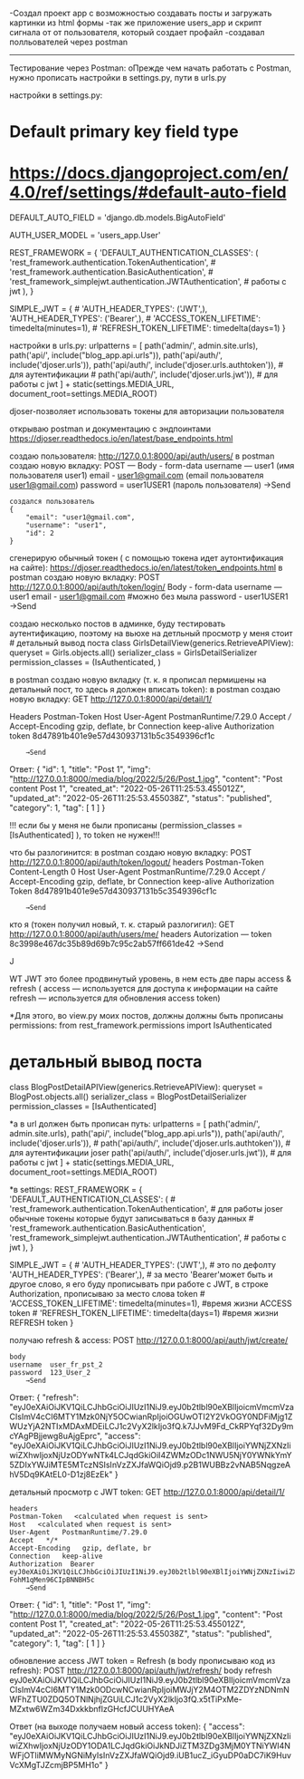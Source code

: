 -Создал проект app с возможностью создавать посты и загружать картинки из html формы
-так же приложение users_app и скрипт сигнала от от пользователя, который создает профайл
-создавал полльователей через postman

***********************************
Тестирование через Postman:
оПрежде чем начать работать с Postman, нужно прописать настройки в settings.py, пути в urls.py

настройки в settings.py:
# Default primary key field type
# https://docs.djangoproject.com/en/4.0/ref/settings/#default-auto-field

DEFAULT_AUTO_FIELD = 'django.db.models.BigAutoField'

AUTH_USER_MODEL = 'users_app.User'

REST_FRAMEWORK = {
	'DEFAULT_AUTHENTICATION_CLASSES': (
		'rest_framework.authentication.TokenAuthentication',
		# 'rest_framework.authentication.BasicAuthentication',
		# 'rest_framework_simplejwt.authentication.JWTAuthentication', # работы с jwt
	),
}

SIMPLE_JWT = {
	# 'AUTH_HEADER_TYPES': ('JWT',),
	'AUTH_HEADER_TYPES': ('Bearer',),
	# 'ACCESS_TOKEN_LIFETIME': timedelta(minutes=1),
	# 'REFRESH_TOKEN_LIFETIME': timedelta(days=1)
}


настройки в urls.py:
urlpatterns = [
	path('admin/', admin.site.urls),
	path('api/', include("blog_app.api.urls")),
	path('api/auth/', include('djoser.urls')),
	path('api/auth/', include('djoser.urls.authtoken')), # для аутентификации
	# path('api/auth/', include('djoser.urls.jwt')), # для работы с jwt 
] + static(settings.MEDIA_URL, document_root=settings.MEDIA_ROOT)


djoser-позволяет использовать токены для авторизации пользователя

открываю postman и документацию с эндпоинтами
https://djoser.readthedocs.io/en/latest/base_endpoints.html

создаю пользователя:
	http://127.0.0.1:8000/api/auth/users/
в postman сoздаю новую вкладку:
	POST — Body - form-data
	username — user1 (имя пользователя user1)
	email - user1@gmail.com (email пользователя user1@gmail.com)
	password = user1USER1  (пароль пользователя)
		→Send

	создался пользователь
	{
		"email": "user1@gmail.com",
		"username": "user1",
		"id": 2
	}

сгенерирую обычный токен ( с помощью токена идет аутонтификация на сайте):
https://djoser.readthedocs.io/en/latest/token_endpoints.html
в postman сoздаю новую вкладку:
	POST
	http://127.0.0.1:8000/api/auth/token/login/
	Body - form-data
	username — user1
	email - user1@gmail.com #можно без мыла
	password - user1USER1
		→Send

создаю несколько постов в админке, буду тестировать аутентификацию, поэтому на вьюхе на детльный просмотр у меня стоит
	# детальный вывод поста
	class GirlsDetailView(generics.RetrieveAPIView):
		queryset = Girls.objects.all() 
		serializer_class = GirlsDetailSerializer
		permission_classes = (IsAuthenticated, )

в postman сoздаю новую вкладку (т. к. я прописал пермишены на детальный пост, то здесь я должен вписать token):
в postman сoздаю новую вкладку:
	GET 
	http://127.0.0.1:8000/api/detail/1/

Headers
Postman-Token  <calculated when request is sent>
Host  <calculated when request is sent>
User-Agent  PostmanRuntime/7.29.0
Accept   */*
Accept-Encoding  gzip, deflate, br
Connection  keep-alive
Authorization  token 8d47891b401e9e57d430937131b5c3549396cf1c
	
		→Send
Ответ:
{
"id": 1,
"title": "Post 1",
"img": "http://127.0.0.1:8000/media/blog/2022/5/26/Post_1.jpg",
"content": "Post content Post 1",
"created_at": "2022-05-26T11:25:53.455012Z",
"updated_at": "2022-05-26T11:25:53.455038Z",
"status": "published",
"category": 1,
"tag": [
1
]
}

!!! если бы у меня не были прописаны (permission_classes = [IsAuthenticated]
), то token не нужен!!!
	

что бы разлогинится:
в postman сoздаю новую вкладку:
	POST
	http://127.0.0.1:8000/api/auth/token/logout/
	headers
Postman-Token  <calculated when request is sent>
Content-Length  0
Host  <calculated when request is sent>
User-Agent  PostmanRuntime/7.29.0
Accept  */*
Accept-Encoding  gzip, deflate, br
Connection  keep-alive
Authorization  Token 8d47891b401e9e57d430937131b5c3549396cf1c
		
		→Send


кто я (токен получил новый, т. к. старый разлогигил):
	GET
	http://127.0.0.1:8000/api/auth/users/me/
	headers
	Autorization — token 8c3998e467dc35b89d69b7c95c2ab57ff661de42				→Send

J

WT
JWT это более продвинутый уровень, в нем есть две пары access & refresh (
  access — используется для доступа к информации на сайте
  refresh — используется для обновления access token)

*Для этого, во view.py моих постов, должны должны быть прописаны permissions:
from rest_framework.permissions import IsAuthenticated

# детальный вывод поста
class BlogPostDetailAPIView(generics.RetrieveAPIView):
	queryset = BlogPost.objects.all()
	serializer_class = BlogPostDetailSerializer
	permission_classes = [IsAuthenticated]


*а в url должен быть прописан путь:
urlpatterns = [
	path('admin/', admin.site.urls),
	path('api/', include("blog_app.api.urls")),
	path('api/auth/', include('djoser.urls')),
	# path('api/auth/', include('djoser.urls.authtoken')), # для аутентификации joser
	path('api/auth/', include('djoser.urls.jwt')), # для работы с jwt 
] + static(settings.MEDIA_URL, document_root=settings.MEDIA_ROOT)

*в settings:
REST_FRAMEWORK = {
	'DEFAULT_AUTHENTICATION_CLASSES': (
		# 'rest_framework.authentication.TokenAuthentication', # для работы joser обычные токены которые будут записываться в базу данных
		# 'rest_framework.authentication.BasicAuthentication',
		'rest_framework_simplejwt.authentication.JWTAuthentication', # работы с jwt
	),
}

SIMPLE_JWT = {
	# 'AUTH_HEADER_TYPES': ('JWT',), # это по дефолту
	'AUTH_HEADER_TYPES': ('Bearer',), # за место 'Bearer'может быть и другое слово, я его буду прописывать при работе с JWT, в строке Authorization, прописываю за место слова token 
	# 'ACCESS_TOKEN_LIFETIME': timedelta(minutes=1), #время жизни ACCESS token
	# 'REFRESH_TOKEN_LIFETIME': timedelta(days=1) #время жизни REFRESH token
}

получаю refresh & access:
POST
	http://127.0.0.1:8000/api/auth/jwt/create/

	body
	username  user_fr_pst_2
	password  123_User_2
		→Send

Ответ:
{
"refresh": "eyJ0eXAiOiJKV1QiLCJhbGciOiJIUzI1NiJ9.eyJ0b2tlbl90eXBlIjoicmVmcmVzaCIsImV4cCI6MTY1Mzk0NjY5OCwianRpIjoiOGUwOTI2Y2VkOGY0NDFiMjg1ZWUzYjA2NTIxMDAxMDEiLCJ1c2VyX2lkIjo3fQ.k7JJvM9Fd_CkRPYqf32Dy9mcYAgPBjjewg8uAjgEprc",
"access": "eyJ0eXAiOiJKV1QiLCJhbGciOiJIUzI1NiJ9.eyJ0b2tlbl90eXBlIjoiYWNjZXNzIiwiZXhwIjoxNjUzODYwNTk4LCJqdGkiOiI4ZWMzODc1NWU5NjY0YWNkYmY5ZDIxYWJiMTE5MTczNSIsInVzZXJfaWQiOjd9.p2B1WUBBz2vNAB5NqgzeAhV5Dq9KAtEL0-D1zj8EzEk"
}


детальный просмотр с JWT token:
GET
	http://127.0.0.1:8000/api/detail/1/

	headers
	Postman-Token   <calculated when request is sent>
	Host   <calculated when request is sent>
	User-Agent   PostmanRuntime/7.29.0
	Accept   */*
	Accept-Encoding   gzip, deflate, br
	Connection   keep-alive
	Authorization  Bearer eyJ0eXAiOiJKV1QiLCJhbGciOiJIUzI1NiJ9.eyJ0b2tlbl90eXBlIjoiYWNjZXNzIiwiZXhwIjoxNjUzODYyNjA0LCJqdGkiOiI1NjhlMTBmODExMDI0ZmM0YWU2Y2Y4M2JhYzM3NWQzZCIsInVzZXJfaWQiOjd9.0izSl9WTE6bfuyLU2c7yS-FohM1qMen96CIpBNNBH5c
		→Send

Ответ:
{
"id": 1,
"title": "Post 1",
"img": "http://127.0.0.1:8000/media/blog/2022/5/26/Post_1.jpg",
"content": "Post content Post 1",
"created_at": "2022-05-26T11:25:53.455012Z",
"updated_at": "2022-05-26T11:25:53.455038Z",
"status": "published",
"category": 1,
"tag": [
1
]
}


обновление access JWT token = Refresh (в body прописываю код из refresh):
POST
	http://127.0.0.1:8000/api/auth/jwt/refresh/
body
refresh  eyJ0eXAiOiJKV1QiLCJhbGciOiJIUzI1NiJ9.eyJ0b2tlbl90eXBlIjoicmVmcmVzaCIsImV4cCI6MTY1Mzk0ODcwNCwianRpIjoiMWJjY2M4OTM2ZDYzNDNmNWFhZTU0ZDQ5OTNlNjhjZGUiLCJ1c2VyX2lkIjo3fQ.x5tTiPxMe-MZxtw6WZm34DxkkbnflzGHcfJCUUHYAeA

Ответ (на выходе получаем новый access token):
{
"access": "eyJ0eXAiOiJKV1QiLCJhbGciOiJIUzI1NiJ9.eyJ0b2tlbl90eXBlIjoiYWNjZXNzIiwiZXhwIjoxNjUzODY1ODA1LCJqdGkiOiJkNDJiZTM3ZDg3MjM0YTNiYWI4NWFjOTliMWMyNGNiMyIsInVzZXJfaWQiOjd9.iUB1ucZ_iGyuDP0aDC7iK9HuvVcXMgTJZcmjBP5MH1o"
}

